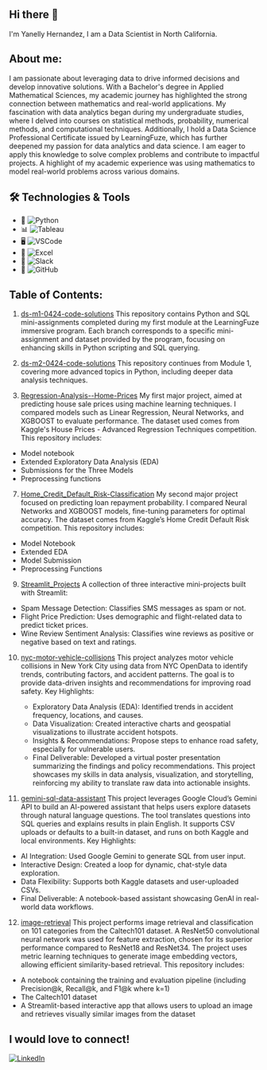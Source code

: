 ## Hi there 👋
I'm Yanelly Hernandez, I am a Data Scientist in North California.

## About me:
I am passionate about leveraging data to drive informed decisions and develop innovative solutions. With a Bachelor's degree in Applied Mathematical Sciences, my academic journey has highlighted the strong connection between mathematics and real-world applications. My fascination with data analytics began during my undergraduate studies, where I delved into courses on statistical methods, probability, numerical methods, and computational techniques. Additionally, I hold a Data Science Professional Certificate issued by LearningFuze, which has further deepened my passion for data analytics and data science. I am eager to apply this knowledge to solve complex problems and contribute to impactful projects. A highlight of my academic experience was using mathematics to model real-world problems across various domains.


## 🛠️ Technologies & Tools

- 🐍 ![Python](https://img.shields.io/badge/-Python-3776AB?style=flat&logo=python&logoColor=white)
- 📊 ![Tableau](https://img.shields.io/badge/-Tableau-E97627?style=flat&logo=tableau&logoColor=white)
- 🖥️ ![VSCode](https://img.shields.io/badge/-VSCode-007ACC?style=flat&logo=visual-studio-code&logoColor=white)
- 📝 ![Excel](https://img.shields.io/badge/-Excel-217346?style=flat&logo=microsoft-excel&logoColor=white)
- 💬 ![Slack](https://img.shields.io/badge/-Slack-4A154B?style=flat&logo=slack&logoColor=white)
- 🐙 ![GitHub](https://img.shields.io/badge/-GitHub-181717?style=flat&logo=github&logoColor=white)


## Table of Contents:
1. [ds-m1-0424-code-solutions](https://github.com/yhernandez55/ds-m1-0424-code-solutions)
This repository contains Python and SQL mini-assignments completed during my first module at the LearningFuze immersive program. Each branch corresponds to a specific mini-assignment and dataset provided by the program, focusing on enhancing skills in Python scripting and SQL querying.

3. [ds-m2-0424-code-solutions](https://github.com/yhernandez55/ds-m2-0424-code-solutions)
This repository continues from Module 1, covering more advanced topics in Python, including deeper data analysis techniques.

5. [Regression-Analysis--Home-Prices](https://github.com/yhernandez55/Regression-Analysis--Home-Prices)
My first major project, aimed at predicting house sale prices using machine learning techniques. I compared models such as Linear Regression, Neural Networks, and XGBOOST to evaluate performance. The dataset used comes from Kaggle's House Prices - Advanced Regression Techniques competition. This repository includes:
  - Model notebook
  - Extended Exploratory Data Analysis (EDA)
  - Submissions for the Three Models
  - Preprocessing functions

7. [Home_Credit_Default_Risk-Classification](https://github.com/yhernandez55/Home_Credit_Default_Risk-Classification)
My second major project focused on predicting loan repayment probability. I compared Neural Networks and XGBOOST models, fine-tuning parameters for optimal accuracy. The dataset comes from Kaggle’s Home Credit Default Risk competition. This repository includes:
  - Model Notebook
  - Extended EDA
  - Model Submission
  - Preprocessing Functions

9. [Streamlit_Projects](https://github.com/yhernandez55/Streamlit_Projects)
A collection of three interactive mini-projects built with Streamlit:
  - Spam Message Detection: Classifies SMS messages as spam or not.
  - Flight Price Prediction: Uses demographic and flight-related data to predict ticket prices.
  - Wine Review Sentiment Analysis: Classifies wine reviews as positive or negative based on text and ratings.

10. [nyc-motor-vehicle-collisions](https://github.com/yhernandez55/nyc-motor-vehicle-collisions)
This project analyzes motor vehicle collisions in New York City using data from NYC OpenData to identify trends, contributing factors, and accident patterns. The goal is to provide data-driven insights and recommendations for improving road safety.
  Key Highlights:
     - Exploratory Data Analysis (EDA): Identified trends in accident frequency, locations, and causes.
     - Data Visualization: Created interactive charts and geospatial visualizations to illustrate accident hotspots.
     - Insights & Recommendations: Propose steps to enhance road safety, especially for vulnerable users.
     - Final Deliverable: Developed a virtual poster presentation summarizing the findings and policy recommendations.
This project showcases my skills in data analysis, visualization, and storytelling, reinforcing my ability to translate raw data into actionable insights.

11. [gemini-sql-data-assistant](https://github.com/yhernandez55/gemini-sql-data-assistant)
This project leverages Google Cloud’s Gemini API to build an AI-powered assistant that helps users explore datasets through natural language questions. The tool translates questions into SQL queries and explains results in plain English. It supports CSV uploads or defaults to a built-in dataset, and runs on both Kaggle and local environments.
Key Highlights:
  - AI Integration: Used Google Gemini to generate SQL from user input.
  - Interactive Design: Created a loop for dynamic, chat-style data exploration.
  - Data Flexibility: Supports both Kaggle datasets and user-uploaded CSVs.
  - Final Deliverable: A notebook-based assistant showcasing GenAI in real-world data workflows.

12. [image-retrieval](https://github.com/yhernandez55/image-retrieval)
This project performs image retrieval and classification on 101 categories from the Caltech101 dataset. A ResNet50 convolutional neural network was used for feature extraction, chosen for its superior performance compared to ResNet18 and ResNet34. The project uses metric learning techniques to generate image embedding vectors, allowing efficient similarity-based retrieval. This repository includes:
- A notebook containing the training and evaluation pipeline (including Precision@k, Recall@k, and F1@k where k=1)
- The Caltech101 dataset
- A Streamlit-based interactive app that allows users to upload an image and retrieves visually similar images from the dataset


## I would love to connect!
[![LinkedIn](https://img.shields.io/badge/-LinkedIn-0A66C2?style=flat&logo=linkedin&logoColor=white)](https://www.linkedin.com/in/yanelly-hernandez-61b97a210/)


<!--
**yhernandez55/yhernandez55** is a ✨ _special_ ✨ repository because its `README.md` (this file) appears on your GitHub profile.


